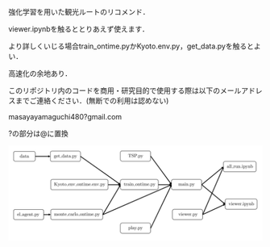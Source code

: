 強化学習を用いた観光ルートのリコメンド．

viewer.ipynbを触るととりあえず使えます．

より詳しくいじる場合train_ontime.pyかKyoto.env.py，get_data.pyを触るとよい．

高速化の余地あり．

このリポジトリ内のコードを商用・研究目的で使用する際は以下のメールアドレスまでご連絡ください．(無断での利用は認めない)

masayayamaguchi480?gmail.com

?の部分は@に置換

![Test Image 1](https://github.com/masa-aa/STUDY/blob/main/izon.png)
